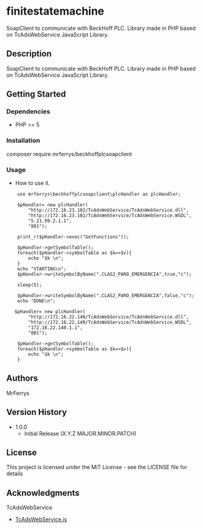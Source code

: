 # finitestatemachine
SoapClient to communicate with BeckHoff PLC. Library made in PHP based on TcAdsWebService JavaScript Library. 

## Description

SoapClient to communicate with BeckHoff PLC. Library made in PHP based on TcAdsWebService JavaScript Library. 

## Getting Started

### Dependencies

* PHP >= 5

### Installation
composer require mrferrys/beckhoffplcsoapclient

### Usage

* How to use it.
```
	use mrferrys\beckhoffplcsoapclient\plcHandler as plcHandler;

	$pHandler= new plcHandler(
        "http://172.16.23.102/TcAdsWebService/TcAdsWebService.dll",
        "http://172.16.23.102/TcAdsWebService/TcAdsWebService.WSDL",
        "5.21.99.2.1.1",
        "801");
    
    print_r($pHandler->exec("GetFunctions"));
    
    $pHandler->getSymbolTable();
    foreach($pHandler->symbolTable as $k=>$v){
        echo "$k \n";
    }
    echo "STARTING\n";
    $pHandler->writeSymbolByName(".CLAS2_PARO_EMERGENCIA",true,"c");
	
    sleep(5);
    
	$pHandler->writeSymbolByName(".CLAS2_PARO_EMERGENCIA",false,"c");
    echo "DONE\n";
  
   $pHandler= new plcHandler(  
        "http://172.16.22.140/TcAdsWebService/TcAdsWebService.dll",
        "http://172.16.22.140/TcAdsWebService/TcAdsWebService.WSDL",
        "172.16.22.140.1.1",
        "801");
  
    $pHandler->getSymbolTable();
    foreach($pHandler->symbolTable as $k=>$v){
        echo "$k \n";
    }
```
## Authors

MrFerrys  

## Version History

* 1.0.0
    * Initial Release (X.Y.Z MAJOR.MINOR.PATCH)

## License

This project is licensed under the MiT License - see the LICENSE file for details

## Acknowledgments

TcAdsWebService
* [TcAdsWebService.js](https://infosys.beckhoff.com/english.php?content=../content/1033/tcadswebservice.js/html/intro.html&id=)
